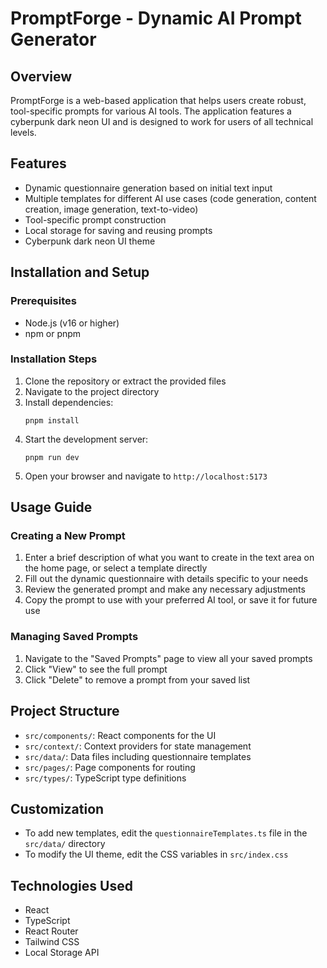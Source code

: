 # PromptForge - Dynamic AI Prompt Generator

## Overview
PromptForge is a web-based application that helps users create robust, tool-specific prompts for various AI tools. The application features a cyberpunk dark neon UI and is designed to work for users of all technical levels.

## Features
- Dynamic questionnaire generation based on initial text input
- Multiple templates for different AI use cases (code generation, content creation, image generation, text-to-video)
- Tool-specific prompt construction
- Local storage for saving and reusing prompts
- Cyberpunk dark neon UI theme

## Installation and Setup

### Prerequisites
- Node.js (v16 or higher)
- npm or pnpm

### Installation Steps
1. Clone the repository or extract the provided files
2. Navigate to the project directory
3. Install dependencies:
   ```
   pnpm install
   ```
4. Start the development server:
   ```
   pnpm run dev
   ```
5. Open your browser and navigate to `http://localhost:5173`

## Usage Guide

### Creating a New Prompt
1. Enter a brief description of what you want to create in the text area on the home page, or select a template directly
2. Fill out the dynamic questionnaire with details specific to your needs
3. Review the generated prompt and make any necessary adjustments
4. Copy the prompt to use with your preferred AI tool, or save it for future use

### Managing Saved Prompts
1. Navigate to the "Saved Prompts" page to view all your saved prompts
2. Click "View" to see the full prompt
3. Click "Delete" to remove a prompt from your saved list

## Project Structure
- `src/components/`: React components for the UI
- `src/context/`: Context providers for state management
- `src/data/`: Data files including questionnaire templates
- `src/pages/`: Page components for routing
- `src/types/`: TypeScript type definitions

## Customization
- To add new templates, edit the `questionnaireTemplates.ts` file in the `src/data/` directory
- To modify the UI theme, edit the CSS variables in `src/index.css`

## Technologies Used
- React
- TypeScript
- React Router
- Tailwind CSS
- Local Storage API
